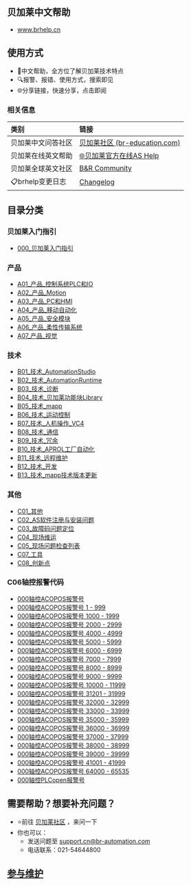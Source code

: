 
## 贝加莱中文帮助

- www.brhelp.cn

## 使用方式

- 📖中文帮助，全方位了解贝加莱技术特点
- 🔍报警、报错、使用方式，搜索即见
- 🌐分享链接，快速分享，点击即阅

### 相关信息

| 类别 | 链接 |
| :--- | :--- |
| 贝加莱中文问答社区 | [贝加莱社区 (br-education.com)](https://www.br-education.com/qa-community) |
| 贝加莱在线英文帮助 | [🌐贝加莱官方在线AS Help](https://help.br-automation.com/#/en/4) |
| 贝加莱全球英文社区 | [B&R Community](https://community.br-automation.com/) |
| 📋brhelp变更日志 | [Changelog](https://gitee.com/yzydeer/BuR-FAQ/commits/master) |

## 目录分类

### 贝加莱入门指引

- [000_贝加莱入门指引](000_入门指引/000_贝加莱入门指引.md)

### 产品

- [A01_产品_控制系统PLC和IO](A01_产品_控制系统PLC和IO/000A01_产品_控制系统PLC和IO.md)
- [A02_产品_Motion](A02_产品_Motion/000A02_产品_Motion.md)
- [A03_产品_PC和HMI](A03_产品_PC和HMI/000A03_产品_PC和HMI.md)
- [A04_产品_移动自动化](A04_产品_移动自动化/000A04_产品_移动自动化.md)
- [A05_产品_安全模块](A05_产品_安全模块/000A05_产品_安全模块.md)
- [A06_产品_柔性传输系统](A06_产品_柔性传输系统/000A06_产品_柔性传输系统.md)
- [A07_产品_视觉](A07_产品_视觉/000A07_产品_视觉.md)

### 技术

- [B01_技术_AutomationStudio](B01_技术_AutomationStudio/000B01_技术_AutomationStudio.md)
- [B02_技术_AutomationRuntime](B02_技术_AutomationRuntime/000B02_技术_AutomationRuntime.md)
- [B03_技术_诊断](B03_技术_诊断/000B03_技术_诊断.md)
- [B04_技术_贝加莱功能块Library](B04_技术_贝加莱功能库Library/000B04_技术_贝加莱功能块Library.md)
- [B05_技术_mapp](B05_技术_mapp/000B05_技术_mapp.md)
- [B06_技术_运动控制](B06_技术_运动控制/000B06_技术_运动控制.md)
- [B07_技术_人机操作_VC4](B07_技术_人机操作/000B07_技术_人机操作VC4.md)
- [B08_技术_通信](B08_技术_通信/000B08_技术_通信.md)
- [B09_技术_冗余](B09_技术_冗余/000B09_技术_冗余.md)
- [B10_技术_APROL工厂自动化](B10_技术_APROL工厂自动化/000B10_技术_APROL工厂自动化.md)
- [B11_技术_远程维护](B11_技术_远程维护/000B11_技术_远程维护.md)
- [B12_技术_开发](B12_技术_开发/000B12_技术_开发.md)
- [B13_技术_mapp技术版本更新](B13_技术_mapp技术版本更新/000B13_技术_mapp技术版本更新.md)

### 其他

- [C01_其他](C01_其他/000C01_其他.md)
- [C02_AS软件注册与安装问题](C02_AS软件注册与安装问题/000C02_AS软件注册与安装问题.md)
- [C03_故障码问题定位](C03_故障码问题定位/-000C03_故障码问题定位.md)
- [C04_现场维运](C04_现场维运/000C04_现场维运.md)
- [C05_现场问题检查列表](C05_现场问题检查列表/000C05_现场问题检查列表.md)
- [C07_工具](C07_工具/000C07_工具.md)
- [C08_创新点](C08_创新点/000C08_创新点.md)

### C06轴控报警代码

- [000轴控ACOPOS报警号](/C06_轴控报警代码/000轴控ACOPOS报警号.md)
- [000轴控ACOPOS报警号 1 - 999](/C06_轴控报警代码/000轴控ACOPOS报警号%201%20-%20999.md)
- [000轴控ACOPOS报警号 1000 - 1999](/C06_轴控报警代码/000轴控ACOPOS报警号%201000%20-%201999.md)
- [000轴控ACOPOS报警号 2000 - 2999](/C06_轴控报警代码/000轴控ACOPOS报警号%202000%20-%202999.md)
- [000轴控ACOPOS报警号 4000 - 4999](/C06_轴控报警代码/000轴控ACOPOS报警号%204000%20-%204999.md)
- [000轴控ACOPOS报警号 5000 - 5999](/C06_轴控报警代码/000轴控ACOPOS报警号%205000%20-%205999.md)
- [000轴控ACOPOS报警号 6000 - 6999](/C06_轴控报警代码/000轴控ACOPOS报警号%206000%20-%206999.md)
- [000轴控ACOPOS报警号 7000 - 7999](/C06_轴控报警代码/000轴控ACOPOS报警号%207000%20-%207999.md)
- [000轴控ACOPOS报警号 8000 - 8999](/C06_轴控报警代码/000轴控ACOPOS报警号%208000%20-%208999.md)
- [000轴控ACOPOS报警号 9000 - 9999](/C06_轴控报警代码/000轴控ACOPOS报警号%209000%20-%209999.md)
- [000轴控ACOPOS报警号 10000 - 11999](/C06_轴控报警代码/000轴控ACOPOS报警号%2010000%20-%2011999.md)
- [000轴控ACOPOS报警号 31201 - 31999](/C06_轴控报警代码/000轴控ACOPOS报警号%2031201%20-%2031999.md)
- [000轴控ACOPOS报警号 32000 - 32999](/C06_轴控报警代码/000轴控ACOPOS报警号%2032000%20-%2032999.md)
- [000轴控ACOPOS报警号 33000 - 33999](/C06_轴控报警代码/000轴控ACOPOS报警号%2033000%20-%2033999.md)
- [000轴控ACOPOS报警号 35000 - 35999](/C06_轴控报警代码/000轴控ACOPOS报警号%2035000%20-%2035999.md)
- [000轴控ACOPOS报警号 36000 - 36999](/C06_轴控报警代码/000轴控ACOPOS报警号%2036000%20-%2036999.md)
- [000轴控ACOPOS报警号 37000 - 37999](/C06_轴控报警代码/000轴控ACOPOS报警号%2037000%20-%2037999.md)
- [000轴控ACOPOS报警号 38000 - 38999](/C06_轴控报警代码/000轴控ACOPOS报警号%2038000%20-%2038999.md)
- [000轴控ACOPOS报警号 39000 - 39999](/C06_轴控报警代码/000轴控ACOPOS报警号%2039000%20-%2039999.md)
- [000轴控ACOPOS报警号 41001 - 41999](/C06_轴控报警代码/000轴控ACOPOS报警号%2041001%20-%2041999.md)
- [000轴控ACOPOS报警号 64000 - 65535](/C06_轴控报警代码/000轴控ACOPOS报警号%2064000%20-%2065535.md)
- [000轴控PLCopen报警号](/C06_轴控报警代码/000轴控PLCopen报警号.md)

## 需要帮助？想要补充问题？

- ⭐前往 [贝加莱社区](https://www.br-education.com/qa-community) ，来问一下
- 你也可以：
    - 发送问题至 support.cn@br-automation.com
    - 电话联系：021-54644800

## [参与维护](Obsidian/Usage/join_maintain.md)
